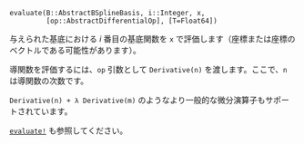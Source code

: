 ```
evaluate(B::AbstractBSplineBasis, i::Integer, x,
         [op::AbstractDifferentialOp], [T=Float64])
```

与えられた基底における $i$ 番目の基底関数を `x` で評価します（座標または座標のベクトルである可能性があります）。

導関数を評価するには、`op` 引数として `Derivative(n)` を渡します。ここで、`n` は導関数の次数です。

`Derivative(n) + λ Derivative(m)` のようなより一般的な微分演算子もサポートされています。

[`evaluate!`](@ref) も参照してください。
